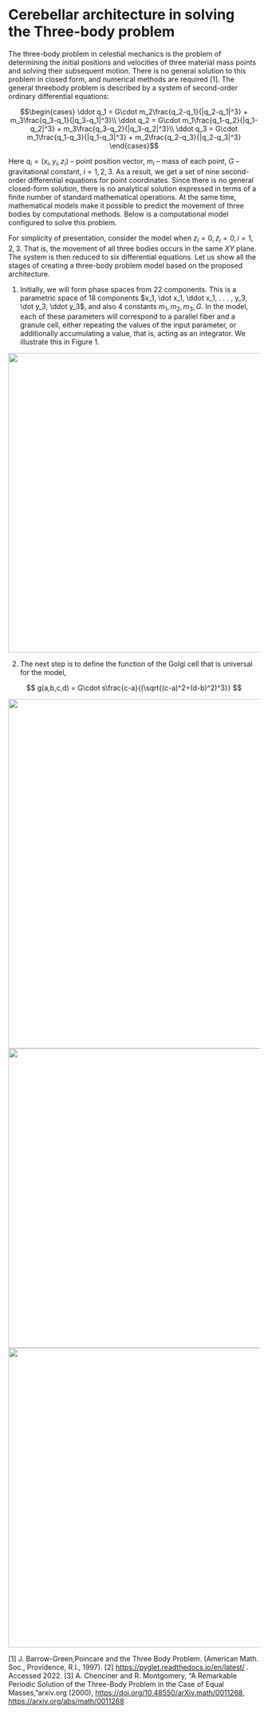 # Cerebellar architecture in solving the Three-body problem
The three-body problem in celestial mechanics is the problem of determining the initial positions and velocities of three material mass points and solving their subsequent motion. There is no general solution to this problem in closed form, and numerical methods are required [1]. The general threebody problem is described by a system of second-order ordinary differential equations:

$$\begin{cases}
  \ddot q_1 = G\cdot m_2\frac{q_2-q_1}{|q_2-q_1|^3} + m_3\frac{q_3-q_1}{|q_3-q_1|^3}\\
  \ddot q_2 = G\cdot m_1\frac{q_1-q_2}{|q_1-q_2|^3} + m_3\frac{q_3-q_2}{|q_3-q_2|^3}\\
  \ddot q_3 = G\cdot m_1\frac{q_1-q_3}{|q_1-q_3|^3} + m_2\frac{q_2-q_3}{|q_2-q_3|^3}
\end{cases}$$

Here $q_i = (x_i, y_i, z_i)$ – point position vector, $m_i$ – mass of each point, $G$ – gravitational constant, $i = 1, 2, 3$. As a result, we get a set of nine second-order differential equations for point coordinates. Since there is no general closed-form solution, there is no analytical solution expressed in terms of a finite number of standard mathematical operations. At the same time, mathematical models make it possible to predict the movement of three bodies by computational methods. Below is a computational model configured to solve this problem.

For simplicity of presentation, consider the model when $z_i = 0, \dot z_i = 0, i = 1, 2, 3$. That is, the movement of all three bodies occurs in the same $XY$ plane. The system is then reduced to six differential equations. Let us show all the stages of creating a three-body problem model based on the proposed architecture.

1. Initially, we will form phase spaces from 22 components. This is a parametric space of 18 components $x_1, \dot x_1, \ddot x_1, . . . , y_3, \dot y_3, \ddot y_3$, and also 4 constants $m_1,m_2,m_3, G$. In the model, each of these parameters will correspond to a parallel fiber and a granule cell, either repeating the values of the input parameter, or additionally accumulating a value, that is, acting as an integrator. We illustrate this in Figure 1.
<img src="https://drive.google.com/uc?export=view&id=1P0crGaDgknBNXIXbSnQdwR2Dlee3H7kB" width="600">

2. The next step is to define the function of the Golgi cell that is universal for the model,

$$ g(a,b,c,d) = G\cdot s\frac{c-a}{(\sqrt{(c-a)^2+(d-b)^2)^3}} $$

<img src="https://drive.google.com/uc?export=view&id=1ctIOQH2_dxw8K8pySYui6veXVqlaDepl" width="700">

<img src="https://drive.google.com/uc?export=view&id=1_MhUFphKUgAlQkyVJpCiuRcqwkzTozwx" width="600">

<img src="https://drive.google.com/uc?export=view&id=1sRnavtkoQCpZoJBfeJW8kKnhINCp1IoP" width="600">

[1] J. Barrow-Green,Poincare and the Three Body Problem. (American Math. Soc., Providence, R.I., 1997).
[2] https://pyglet.readthedocs.io/en/latest/ . Accessed 2022.
[3] A. Chenciner and R. Montgomery, “A Remarkable Periodic Solution of the Three-Body Problem in the Case of Equal Masses,”arxiv.org (2000), https://doi.org/10.48550/arXiv.math/0011268, https://arxiv.org/abs/math/0011268

